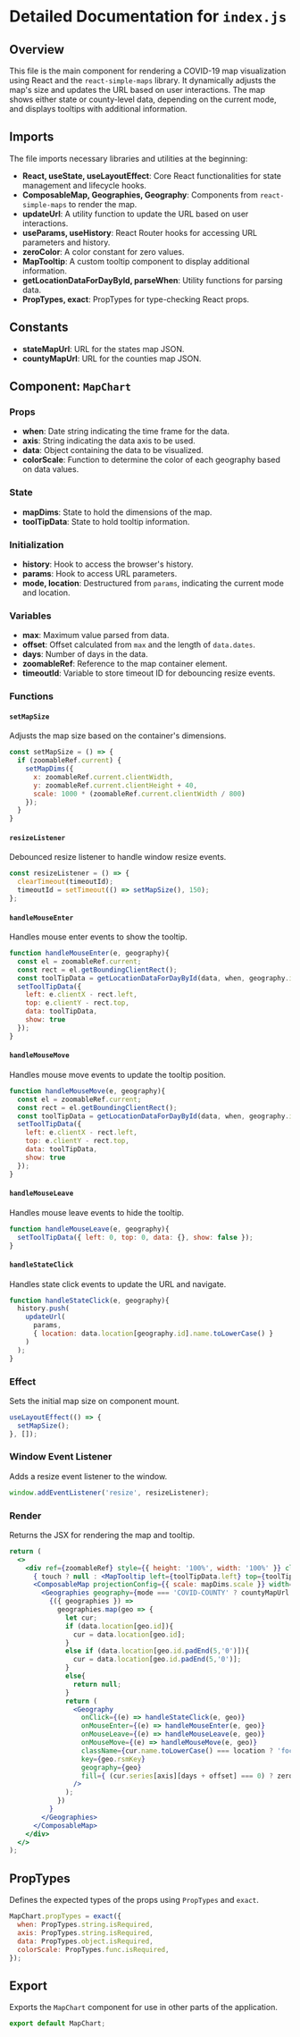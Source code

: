 # Detailed Documentation for `index.js`

## Overview

This file is the main component for rendering a COVID-19 map visualization using React and the `react-simple-maps` library. It dynamically adjusts the map's size and updates the URL based on user interactions. The map shows either state or county-level data, depending on the current mode, and displays tooltips with additional information.

## Imports

The file imports necessary libraries and utilities at the beginning:

- **React, useState, useLayoutEffect**: Core React functionalities for state management and lifecycle hooks.
- **ComposableMap, Geographies, Geography**: Components from `react-simple-maps` to render the map.
- **updateUrl**: A utility function to update the URL based on user interactions.
- **useParams, useHistory**: React Router hooks for accessing URL parameters and history.
- **zeroColor**: A color constant for zero values.
- **MapTooltip**: A custom tooltip component to display additional information.
- **getLocationDataForDayById, parseWhen**: Utility functions for parsing data.
- **PropTypes, exact**: PropTypes for type-checking React props.

## Constants

- **stateMapUrl**: URL for the states map JSON.
- **countyMapUrl**: URL for the counties map JSON.

## Component: `MapChart`

### Props
- **when**: Date string indicating the time frame for the data.
- **axis**: String indicating the data axis to be used.
- **data**: Object containing the data to be visualized.
- **colorScale**: Function to determine the color of each geography based on data values.

### State
- **mapDims**: State to hold the dimensions of the map.
- **toolTipData**: State to hold tooltip information.

### Initialization
- **history**: Hook to access the browser's history.
- **params**: Hook to access URL parameters.
- **mode, location**: Destructured from `params`, indicating the current mode and location.

### Variables
- **max**: Maximum value parsed from data.
- **offset**: Offset calculated from `max` and the length of `data.dates`.
- **days**: Number of days in the data.
- **zoomableRef**: Reference to the map container element.
- **timeoutId**: Variable to store timeout ID for debouncing resize events.

### Functions

#### `setMapSize`
Adjusts the map size based on the container's dimensions.
```javascript
const setMapSize = () => {
  if (zoomableRef.current) {
    setMapDims({
      x: zoomableRef.current.clientWidth,
      y: zoomableRef.current.clientHeight + 40,
      scale: 1000 * (zoomableRef.current.clientWidth / 800)
    });
  }
}
```

#### `resizeListener`
Debounced resize listener to handle window resize events.
```javascript
const resizeListener = () => {
  clearTimeout(timeoutId);
  timeoutId = setTimeout(() => setMapSize(), 150);
};
```

#### `handleMouseEnter`
Handles mouse enter events to show the tooltip.
```javascript
function handleMouseEnter(e, geography){
  const el = zoomableRef.current;
  const rect = el.getBoundingClientRect();
  const toolTipData = getLocationDataForDayById(data, when, geography.id);
  setToolTipData({
    left: e.clientX - rect.left,
    top: e.clientY - rect.top,
    data: toolTipData,
    show: true
  });
}
```

#### `handleMouseMove`
Handles mouse move events to update the tooltip position.
```javascript
function handleMouseMove(e, geography){
  const el = zoomableRef.current;
  const rect = el.getBoundingClientRect();
  const toolTipData = getLocationDataForDayById(data, when, geography.id);
  setToolTipData({
    left: e.clientX - rect.left,
    top: e.clientY - rect.top,
    data: toolTipData,
    show: true
  });
}
```

#### `handleMouseLeave`
Handles mouse leave events to hide the tooltip.
```javascript
function handleMouseLeave(e, geography){
  setToolTipData({ left: 0, top: 0, data: {}, show: false });
}
```

#### `handleStateClick`
Handles state click events to update the URL and navigate.
```javascript
function handleStateClick(e, geography){
  history.push(
    updateUrl(
      params,
      { location: data.location[geography.id].name.toLowerCase() }
    )
  );
}
```

### Effect
Sets the initial map size on component mount.
```javascript
useLayoutEffect(() => {
  setMapSize();
}, []);
```

### Window Event Listener
Adds a resize event listener to the window.
```javascript
window.addEventListener('resize', resizeListener);
```

### Render
Returns the JSX for rendering the map and tooltip.
```jsx
return (
  <>
    <div ref={zoomableRef} style={{ height: '100%', width: '100%' }} className={"map-panel"}>
      { touch ? null : <MapTooltip left={toolTipData.left} top={toolTipData.top} show={toolTipData.show} data={toolTipData.data} /> }
      <ComposableMap projectionConfig={{ scale: mapDims.scale }} width={mapDims.x} height={mapDims.y} projection="geoAlbersUsa" style={{ width: mapDims.x, height: mapDims.y }}>
        <Geographies geography={mode === 'COVID-COUNTY' ? countyMapUrl : stateMapUrl }>
          {({ geographies }) =>
            geographies.map(geo => {
              let cur;
              if (data.location[geo.id]){
                cur = data.location[geo.id];
              }
              else if (data.location[geo.id.padEnd(5,'0')]){
                cur = data.location[geo.id.padEnd(5,'0')];
              }
              else{
                return null;
              }
              return (
                <Geography
                  onClick={(e) => handleStateClick(e, geo)}
                  onMouseEnter={(e) => handleMouseEnter(e, geo)}
                  onMouseLeave={(e) => handleMouseLeave(e, geo)}
                  onMouseMove={(e) => handleMouseMove(e, geo)}
                  className={cur.name.toLowerCase() === location ? 'focused-state' : ''}
                  key={geo.rsmKey}
                  geography={geo}
                  fill={ (cur.series[axis][days + offset] === 0) ? zeroColor : colorScale(cur.series[axis][days + offset]) }
                />
              );
            })
          }
        </Geographies>
      </ComposableMap>
    </div>
  </>
);
```

## PropTypes

Defines the expected types of the props using `PropTypes` and `exact`.
```javascript
MapChart.propTypes = exact({
  when: PropTypes.string.isRequired,
  axis: PropTypes.string.isRequired,
  data: PropTypes.object.isRequired,
  colorScale: PropTypes.func.isRequired,
});
```

## Export

Exports the `MapChart` component for use in other parts of the application.
```javascript
export default MapChart;
```